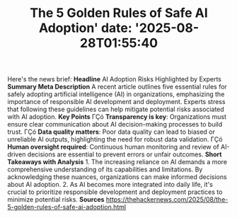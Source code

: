 ﻿---
title: "The 5 Golden Rules of Safe AI Adoption'
date: '2025-08-28T01:55:40"
category: "Markets"
summary: ""
slug: "the 5 golden rules of safe ai adoption"
source_urls:
  - "https://thehackernews.com/2025/08/the-5-golden-rules-of-safe-ai-adoption.html"
seo:
  title: "The 5 Golden Rules of Safe AI Adoption | Hash n Hedge'
  description: '"
  keywords: ["news", "markets", "brief"]
---
Here's the news brief:  **Headline** AI Adoption Risks Highlighted by Experts  **Summary Meta Description** A recent article outlines five essential rules for safely adopting artificial intelligence (AI) in organizations, emphasizing the importance of responsible AI development and deployment. Experts stress that following these guidelines can help mitigate potential risks associated with AI adoption.  **Key Points**  ΓÇó **Transparency is key**: Organizations must ensure clear communication about AI decision-making processes to build trust. ΓÇó **Data quality matters**: Poor data quality can lead to biased or unreliable AI outputs, highlighting the need for robust data validation. ΓÇó **Human oversight required**: Continuous human monitoring and review of AI-driven decisions are essential to prevent errors or unfair outcomes.  **Short Takeaways with Analysis**  1. The increasing reliance on AI demands a more comprehensive understanding of its capabilities and limitations. By acknowledging these nuances, organizations can make informed decisions about AI adoption. 2. As AI becomes more integrated into daily life, it's crucial to prioritize responsible development and deployment practices to minimize potential risks.  **Sources** https://thehackernews.com/2025/08/the-5-golden-rules-of-safe-ai-adoption.html 
